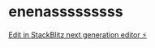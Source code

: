 # enenasssssssss

[Edit in StackBlitz next generation editor ⚡️](https://stackblitz.com/~/github.com/leonnn7/enenasssssssss)